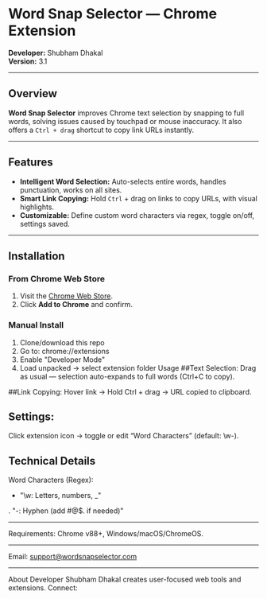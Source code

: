# Word Snap Selector — Chrome Extension  
**Developer:** Shubham Dhakal  
**Version:** 3.1  

---

## Overview  
**Word Snap Selector** improves Chrome text selection by snapping to full words, solving issues caused by touchpad or mouse inaccuracy. It also offers a `Ctrl + drag` shortcut to copy link URLs instantly.

---

## Features  
- **Intelligent Word Selection:** Auto-selects entire words, handles punctuation, works on all sites.  
- **Smart Link Copying:** Hold `Ctrl` + drag on links to copy URLs, with visual highlights.  
- **Customizable:** Define custom word characters via regex, toggle on/off, settings saved.

---

## Installation  

### From Chrome Web Store  
1. Visit the [Chrome Web Store](#).  
2. Click **Add to Chrome** and confirm.  

### Manual Install  

1. Clone/download this repo
2. Go to: chrome://extensions
3. Enable "Developer Mode"
4. Load unpacked → select extension folder
Usage
##Text Selection:
 Drag as usual — selection auto-expands to full words (Ctrl+C to copy).

##Link Copying:
Hover link → Hold Ctrl + drag → URL copied to clipboard.

## Settings:
Click extension icon → toggle or edit “Word Characters” (default: \w\-).

## Technical Details
Word Characters (Regex):

- "\w: Letters, numbers, _"

. "\-: Hyphen (add #@$. if needed)"

---
Requirements: Chrome v88+, Windows/macOS/ChromeOS.

---
Email: support@wordsnapselector.com


---
About Developer
Shubham Dhakal creates user-focused web tools and extensions.
Connect:
